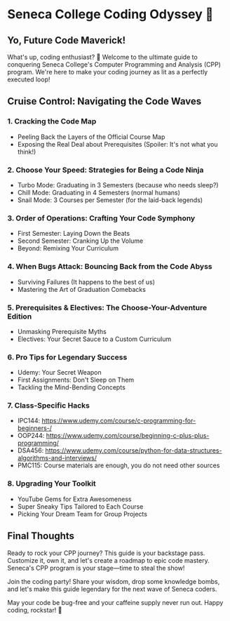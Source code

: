 # Seneca College Coding Odyssey 🚀

## Yo, Future Code Maverick!

What's up, coding enthusiast? 🤘 Welcome to the ultimate guide to conquering Seneca College's Computer Programming and Analysis (CPP) program. We're here to make your coding journey as lit as a perfectly executed loop!

## Cruise Control: Navigating the Code Waves

### 1. **Cracking the Code Map**
   - Peeling Back the Layers of the Official Course Map
   - Exposing the Real Deal about Prerequisites (Spoiler: It's not what you think!)

### 2. **Choose Your Speed: Strategies for Being a Code Ninja**
   - Turbo Mode: Graduating in 3 Semesters (because who needs sleep?)
   - Chill Mode: Graduating in 4 Semesters (normal humans)
   - Snail Mode: 3 Courses per Semester (for the laid-back legends)

### 3. **Order of Operations: Crafting Your Code Symphony**
   - First Semester: Laying Down the Beats
   - Second Semester: Cranking Up the Volume
   - Beyond: Remixing Your Curriculum

### 4. **When Bugs Attack: Bouncing Back from the Code Abyss**
   - Surviving Failures (It happens to the best of us)
   - Mastering the Art of Graduation Comebacks

### 5. **Prerequisites & Electives: The Choose-Your-Adventure Edition**
   - Unmasking Prerequisite Myths
   - Electives: Your Secret Sauce to a Custom Curriculum

### 6. **Pro Tips for Legendary Success**
   - Udemy: Your Secret Weapon
   - First Assignments: Don't Sleep on Them
   - Tackling the Mind-Bending Concepts

### 7. **Class-Specific Hacks**
   - IPC144: https://www.udemy.com/course/c-programming-for-beginners-/
   - OOP244: https://www.udemy.com/course/beginning-c-plus-plus-programming/
   - DSA456: https://www.udemy.com/course/python-for-data-structures-algorithms-and-interviews/
   - PMC115: Course materials are enough, you do not need other sources

### 8. **Upgrading Your Toolkit**
   - YouTube Gems for Extra Awesomeness
   - Super Sneaky Tips Tailored to Each Course
   - Picking Your Dream Team for Group Projects

## Final Thoughts

Ready to rock your CPP journey? This guide is your backstage pass. Customize it, own it, and let's create a roadmap to epic code mastery. Seneca's CPP program is your stage—time to steal the show!

Join the coding party! Share your wisdom, drop some knowledge bombs, and let's make this guide legendary for the next wave of Seneca coders.

May your code be bug-free and your caffeine supply never run out. Happy coding, rockstar! 🚀
